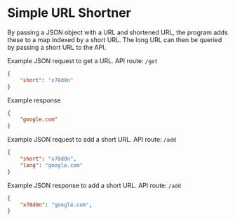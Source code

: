 # Simple URL Shortner 

By passing a JSON object with a URL and shortened URL, the program adds these to a map indexed by a short URL. The long URL can then be queried by passing a short URL to the API.

Example JSON request to get a URL. API route: `/get`
```JSON
{
    "short": "x78d0n"
}
```

Example response
```JSON
{
    "google.com"
}
```

Example JSON request to add a short URL. API route: `/add`
```JSON
{
	"short": "x78d0n",
	"long": "google.com"
}
```

Example JSON response to add a short URL. API route: `/add`
```JSON
{
    "x78d0n": "google.com",
}
```


